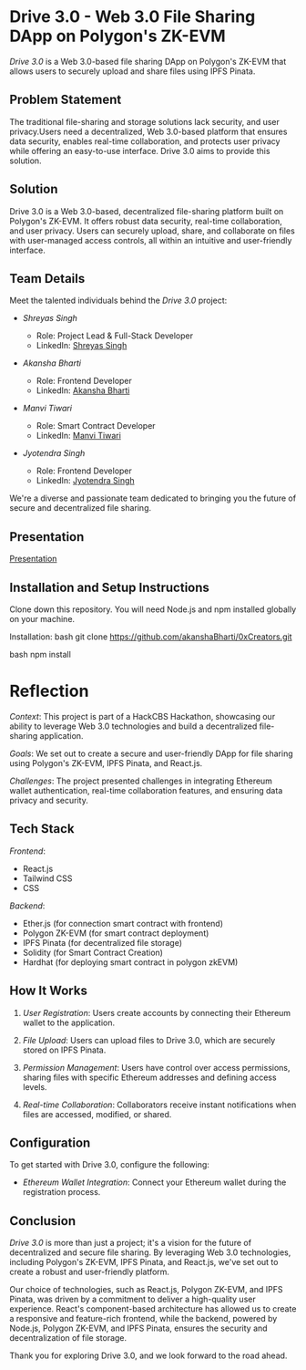 # Drive 3.0 - Web 3.0 File Sharing DApp on Polygon's ZK-EVM


*Drive 3.0* is a Web 3.0-based file sharing DApp on Polygon's ZK-EVM that allows users to securely upload and share files using IPFS Pinata.

## Problem Statement

The traditional file-sharing and storage solutions lack security, and user privacy.Users need a decentralized, Web 3.0-based platform that ensures data security, enables real-time collaboration, and protects user privacy while offering an easy-to-use interface. Drive 3.0 aims to provide this solution.

## Solution
Drive 3.0 is a Web 3.0-based, decentralized file-sharing platform built on Polygon's ZK-EVM. It offers robust data security, real-time collaboration, and user privacy. Users can securely upload, share, and collaborate on files with user-managed access controls, all within an intuitive and user-friendly interface.

## Team Details
Meet the talented individuals behind the *Drive 3.0* project:

- *Shreyas Singh*
  - Role: Project Lead & Full-Stack Developer
  - LinkedIn: [Shreyas Singh](https://www.linkedin.com/in/4shreyassingh5/)

- *Akansha Bharti*
  - Role: Frontend Developer 
  - LinkedIn: [Akansha Bharti](https://www.linkedin.com/in/akansha-bharti/)

- *Manvi Tiwari*
  - Role: Smart Contract Developer 
  - LinkedIn: [Manvi Tiwari](https://www.linkedin.com/in/manvi-tiwari-b5401a22a/)

- *Jyotendra Singh*
  - Role: Frontend Developer
  - LinkedIn: [Jyotendra Singh](https://www.linkedin.com/in/jyotendra-singh-chauhan/)

We're a diverse and passionate team dedicated to bringing you the future of secure and decentralized file sharing.
## Presentation
[Presentation](https://www.canva.com/design/DAFzQtU4m9s/AHmC2CRRu2b24FHWX22qLg/edit?utm_content=DAFzQtU4m9s&utm_campaign=designshare&utm_medium=link2&utm_source=sharebutton)

## Installation and Setup Instructions

Clone down this repository. You will need Node.js and npm installed globally on your machine.

Installation:
bash
git clone https://github.com/akanshaBharti/0xCreators.git


bash
npm install



# Reflection

*Context*: This project is part of a HackCBS Hackathon, showcasing our ability to leverage Web 3.0 technologies and build a decentralized file-sharing application.

*Goals*: We set out to create a secure and user-friendly DApp for file sharing using Polygon's ZK-EVM, IPFS Pinata, and React.js.

*Challenges*: The project presented challenges in integrating Ethereum wallet authentication, real-time collaboration features, and ensuring data privacy and security.

## Tech Stack

*Frontend*:
- React.js
- Tailwind CSS 
- CSS

*Backend*:
- Ether.js (for connection smart contract with frontend)
- Polygon ZK-EVM (for smart contract deployment)
- IPFS Pinata (for decentralized file storage)
- Solidity (for Smart Contract Creation)
- Hardhat (for deploying smart contract in polygon zkEVM)

## How It Works

1. *User Registration*:
   Users create accounts by connecting their Ethereum wallet to the application.

2. *File Upload*:
   Users can upload files to Drive 3.0, which are securely stored on IPFS Pinata.

3. *Permission Management*:
   Users have control over access permissions, sharing files with specific Ethereum addresses and defining access levels.

4. *Real-time Collaboration*:
   Collaborators receive instant notifications when files are accessed, modified, or shared.

## Configuration

To get started with Drive 3.0, configure the following:

- *Ethereum Wallet Integration*: Connect your Ethereum wallet during the registration process.

## Conclusion

*Drive 3.0* is more than just a project; it's a vision for the future of decentralized and secure file sharing. By leveraging Web 3.0 technologies, including Polygon's ZK-EVM, IPFS Pinata, and React.js, we've set out to create a robust and user-friendly platform.

Our choice of technologies, such as React.js, Polygon ZK-EVM, and IPFS Pinata, was driven by a commitment to deliver a high-quality user experience. React's component-based architecture has allowed us to create a responsive and feature-rich frontend, while the backend, powered by Node.js, Polygon ZK-EVM, and IPFS Pinata, ensures the security and decentralization of file storage.


Thank you for exploring Drive 3.0, and we look forward to the road ahead.

